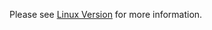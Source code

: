 Please see [Linux Version](https://github.com/brackets-cont/brackets/wiki/Linux-Version) for more information.